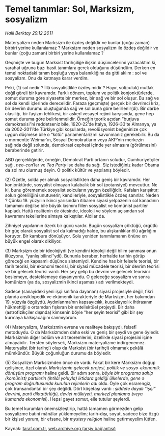 # Temel tanımlar: Sol, Marksizm, sosyalizm 

*Halil Berktay 29.12.2011*

<div class="yazi"><p>Materyalizm neden Marksizm ile özdeş değildir ve bunlar (çoğu zaman) birbiri yerine kullanılamaz ? Marksizm neden sosyalizm ile özdeş değildir ve bunlar (çoğu zaman) birbiri yerine kullanılamaz ?</p>
<p>Geçmişte ve bugün Marksist tarihçiliğe ilişkin düşüncelerimi yazacaktım ki, sarahat uğruna bazı basit tanımlara gerek olduğunu düşündüm. Derken en temel noktadaki tanım boşluğu veya bulanıklığına da gitti aklım : sol ve sosyalizm. Onu da katmaya karar verdim.</p>
<p>Peki, (1) sol nedir ? İllâ sosyalistlikle özdeş midir ? Hayır, sol(culuk) mutlak değil göreli bir kavramdır. Farklı dönem, toplum ve politik konjonktürlerde, somut duruma göre siyasette bir merkez, bir sağ ve bir sol oluşur. Bu sağ ve sol da kendi içlerinde derecelidir. Faraza (geçmişte) gerçek bir devrimci kriz, bir devrim durumu oluştuğunda sağ ve sol buna göre belirlenir(di). Bir darbe olasılığı, bir faşizm tehlikesi, bir askerî vesayet rejimi karşısında, gene hep somut duruma göre belirlenmelidir. Örneğin teorik açıdan “burjuva demokrasisi”ni reddetseniz bile, 1920-22’de İtalya, 1926-33’te Almanya, ya da 2002-2011’de Türkiye gibi koşullarda, revolüsyonist beğeninize çok uygun düşmese bile o “kötü” parlamentarizmi savunmanız gerekebilir. Bu da o momentte Weimar’ın, Sosyal Demokratların veya AKP’nin merkezin sağında değil solunda, demokrasi cephesi içinde yer almasını (görülmesini) beraberinde getirir. </p>
<p>ABD gerçekliğinde, örneğin, Demokrat Parti ortanın soludur, Cumhuriyetçiler sağı, <i>neo-con</i>’lar ve <i>Tea Party</i> ise daha da sağı. Siz istediğiniz kadar Obama da sol mu olurmuş deyin. O politik kültür ve yapılanış böyledir. </p>
<p>(2) Özetle, solda yer almak sosyalistlikten daha geniş bir kavramdır. Her konjonktürde, sosyalist olmayan kalabalık bir sol (potansiyel) mevcuttur. Ne ki, bunu görememek sosyalist solcuların yaygın özelliğidir. Kafaları karışıktır; solun göreliliğini unutuverir; kendileriyle, sosyalistlikle özdeş sanırlar. Neden ? Çünkü 19. yüzyılın ikinci yarısından itibaren siyasî yelpazenin sol kanadının tamamını değilse bile büyük kısmını fiilen sosyalist ve komünist partiler kapladı. Hattâ realitenin de ötesinde, ideoloji ve söylem açısından sol kavramını tekellerine almaya kalkıştılar. Aldılar da.</p>
<p>Zihniyet yapılarının özerk bir gücü vardır. Bugün sosyalizm çöktüğü, örgütlü bir güç olarak sosyalist sol da kalmadığı halde, bu alışkanlıklar ölü ağırlığını koruyor. Bir kambura dönüşüyor. Solu yeniden tanımlamanın önüne en büyük engel olarak dikiliyor.</p>
<p>(3) Marksizm de bir ideolojiydi (ve kendini ideoloji değil bilim sanması onun illüzyonu, “yanlış bilinci”ydi). Bununla beraber, herhalde tarihin görüp göreceği en kapsamlı düşünce sistemiydi. Kendine has bir felsefe teorisi, bir tarih teorisi, bir ekonomi teorisi, bir siyasî mücadele teorisi, bir devrim teorisi ve bir gelecek teorisi vardı. Her şey gelip bu devrim ve gelecek teorisini beslemeye, desteklemeye dayanıyordu. O geleceğe sosyalizm ve sonra komünizm (ya da, sosyalizmin ikinci aşaması) adı verilmekteydi. </p>
<p>Sadece (sanayideki yeni işçi sınıfına dayanan) siyasî projesiyle değil, fikrî planda ansiklopedik ve ekümenik karakteriyle de Marksizm, her bakımdan 19. yüzyıla özgüydü. Aydınlanma’nın kapsayıcılık, kucaklayıcılık ihtirasının hükmettiği o ortamdan fışkıran bir entellektüel projeydi. Bir daha (astrofizikçiler dışında) kimsenin böyle “her şeyin teorisi” gibi bir şey kurmaya kalkışacağını sanmıyorum.</p>
<p>(4) Materyalizm, Marksizmin evrene ve realiteye bakışıydı, felsefî metoduydu. O da Marksizmden daha eski ve geniş bir şeydi ve gene öyledir. Marksizmin diğer bölüm ve alt teoremlerini, özellikle siyasî projesini içine almayabilir. Tersten söylersek, Marksizm materyalizme indirgenemez. Materyalist (bir tarihçi) olup da Marksist (bir tarihçi) olmamak pekâlâ mümkündür. Büyük çoğunluğun durumu da böyledir. </p>
<p>(5) Sosyalizm Marksizmden önce de vardı. Fakat bir kere Marksizm doğup gelişince, özel olarak <i>Marksizmin gelecek projesi, politik ve sosyo-ekonomik dönüşüm programı</i> haline geldi. Bir adım sonra, <i>böyle bir programa sahip (komünist) partilerin (ihtilâl yoluyla) iktidara geldiği ülkelerde, gene o program doğrultusunda kurulan rejimlerin adı</i> oldu. Öyle çok esrarengiz, çok transandantal bir şey değildi. Dört köşetaşı vardı : <i>şiddete dayalı “işçi” devrimi, parti diktatörlüğü, devlet mülkiyeti, merkezî planlama (veya kumanda ekonomisi</i>). Hepsi gayet somut, elle tutulur şeylerdi.</p>
<p>Bu temel kurumları önemsizleştirip, hattâ tamamen görmezden gelip sosyalizme batınî mânâlar yüklemeyelim; tarih-dışı, soyut, sadece bize özgü bir kişisel yorum, bir efsane, bir <i>mystery religion</i> haline getirmeyelim lütfen.</p>
</div>

Kaynak: [taraf.com.tr](http://www.taraf.com.tr/halil-berktay/makale-temel-tanimlar-sol-marksizm-sosyalizm.htm), [web.archive.org (arşiv bağlantısı)](http://web.archive.org/web/20130822062844/http://www.taraf.com.tr/halil-berktay/makale-temel-tanimlar-sol-marksizm-sosyalizm.htm)

